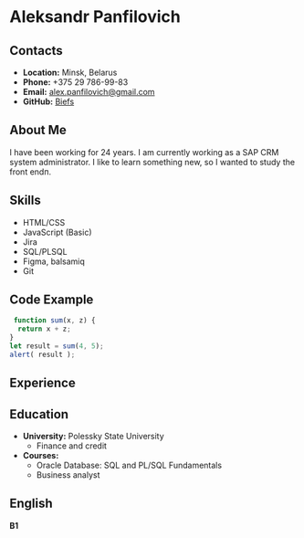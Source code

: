 # Aleksandr Panfilovich
## Contacts
* **Location:** Minsk, Belarus
* **Phone:** +375 29 786-99-83
* **Email:** alex.panfilovich@gmail.com
* **GitHub:** [Biefs](https://github.com/Biefs)
## About Me
I have been working for 24 years. I am currently working as a SAP CRM system administrator. I like to learn something new, so I wanted to study the front endп.
## Skills
* HTML/CSS
* JavaScript (Basic)
* Jira
* SQL/PLSQL
* Figma, balsamiq
* Git
## Code Example
```javascript
 function sum(x, z) {
  return x + z;
}
let result = sum(4, 5);
alert( result );
```
## Experience

## Education
*  **University:** Polessky State University  
    * Finance and credit
* **Courses:** 
    * Oracle Database: SQL and PL/SQL Fundamentals
    * Business analyst
## English
**B1**